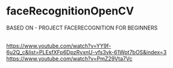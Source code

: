 # faceRecognitionOpenCV


BASED ON - PROJECT FACERECOGNITION FOR BEGINNERS <br><br>

https://www.youtube.com/watch?v=YY9f-6u2Q_c&list=PLEsfXFp6DpzRyxnU-vfs3vk-61Wpt7bOS&index=3
https://www.youtube.com/watch?v=PmZ29Vta7Vc
